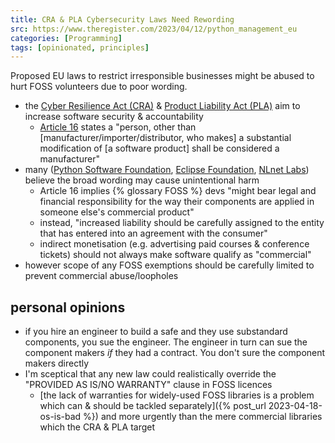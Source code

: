 ```yaml
---
title: CRA & PLA Cybersecurity Laws Need Rewording
src: https://www.theregister.com/2023/04/12/python_management_eu
categories: [Programming]
tags: [opinionated, principles]
---
```


Proposed EU laws to restrict irresponsible businesses might be abused to hurt FOSS volunteers due to poor wording.

- the [Cyber Resilience Act (CRA)](https://digital-strategy.ec.europa.eu/en/library/cyber-resilience-act) & [Product Liability Act (PLA)](https://eur-lex.europa.eu/legal-content/EN/TXT/?uri=CELEX%3A52022PC0495) aim to increase software security & accountability
  + [Article 16](https://eur-lex.europa.eu/legal-content/EN/TXT/?uri=celex%3A52022PC0454) states a "person, other than [manufacturer/importer/distributor, who makes] a substantial modification of [a software product] shall be considered a manufacturer"
- many ([Python Software Foundation](https://pyfound.blogspot.com/2023/04/the-eus-proposed-cra-law-may-have.html), [Eclipse Foundation](https://eclipse-foundation.blog/2023/02/23/cyber-resilience-act-good-intentions-and-unintended-consequences), [NLnet Labs](https://blog.nlnetlabs.nl/open-source-software-vs-the-cyber-resilience-act)) believe the broad wording may cause unintentional harm
  + Article 16 implies {% glossary FOSS %} devs "might bear legal and financial responsibility for the way their components are applied in someone else's commercial product"
  + instead, "increased liability should be carefully assigned to the entity that has entered into an agreement with the consumer"
  + indirect monetisation (e.g. advertising paid courses & conference tickets) should not always make software qualify as "commercial"
- however scope of any FOSS exemptions should be carefully limited to prevent commercial abuse/loopholes

## personal opinions

- if you hire an engineer to build a safe and they use substandard components, you sue the engineer. The engineer in turn can sue the component makers *if* they had a contract. You don't sure the component makers directly
- I'm sceptical that any new law could realistically override the "PROVIDED AS IS/NO WARRANTY" clause in FOSS licences
  + [the lack of warranties for widely-used FOSS libraries is a problem which can & should be tackled separately]({% post_url 2023-04-18-os-is-bad %}) and more urgently than the mere commercial libraries which the CRA & PLA target
